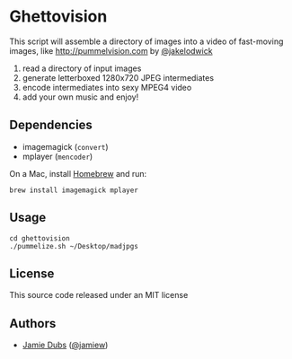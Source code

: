 Ghettovision
===================

This script will assemble a directory of images into a video of
fast-moving images, like <http://pummelvision.com> by [@jakelodwick](https://github.com/jakelodwick)

1. read a directory of input images
2. generate letterboxed 1280x720 JPEG intermediates
3. encode intermediates into sexy MPEG4 video
4. add your own music and enjoy!

Dependencies
------------

* imagemagick (`convert`)
* mplayer (`mencoder`)

On a Mac, install [Homebrew](http://mxcl.github.com/homebrew/) and run:

    brew install imagemagick mplayer

Usage
-----

    cd ghettovision
    ./pummelize.sh ~/Desktop/madjpgs


License
-------

This source code released under an MIT license


Authors
-------

* [Jamie Dubs](http://jamiedubs.com) ([@jamiew](https://github.com/jamiew))
